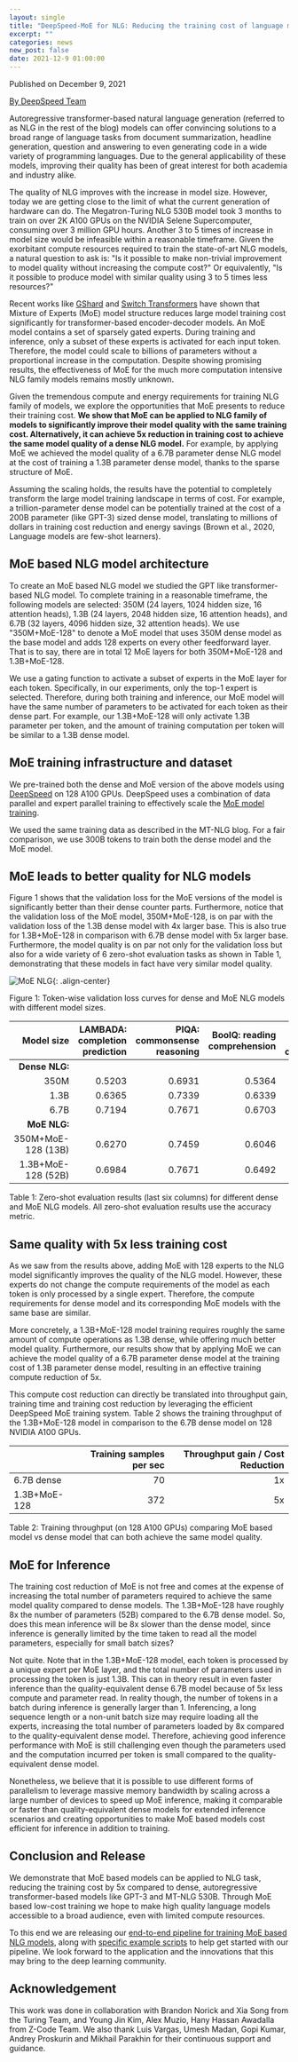 ```yaml
---
layout: single
title: "DeepSpeed-MoE for NLG: Reducing the training cost of language models by 5 times"
excerpt: ""
categories: news
new_post: false
date: 2021-12-9 01:00:00
---
```


Published on December 9, 2021

[By DeepSpeed Team](https://www.microsoft.com/en-us/research/project/deepspeed/people/)

Autoregressive transformer-based natural language generation (referred to as
NLG in the rest of the blog) models can offer convincing solutions to a broad
range of language tasks from document summarization, headline generation,
question and answering to even generating code in a wide variety of programming
languages. Due to the general applicability of these models, improving their
quality has been of great interest for both academia and industry alike.

The quality of NLG improves with the increase in model size. However, today we
are getting close to the limit of what the current generation of hardware can
do. The Megatron-Turing NLG 530B model took 3 months to train on over 2K A100
GPUs on the NVIDIA Selene Supercomputer, consuming over 3 million GPU hours.
Another 3 to 5 times of increase in model size would be infeasible within a
reasonable timeframe.  Given the exorbitant compute resources required to train
the state-of-art NLG models, a natural question to ask is: "Is it possible to
make non-trivial improvement to model quality without increasing the compute
cost?"  Or equivalently, "Is it possible to produce model with similar quality
using 3 to 5 times less resources?"

Recent works like [GShard](https://arxiv.org/abs/2006.16668) and [Switch
Transformers](https://arxiv.org/abs/2101.03961) have shown that Mixture of
Experts (MoE) model structure reduces large model training cost significantly
for transformer-based encoder-decoder models. An MoE model contains a set of
sparsely gated experts. During training and inference, only a subset of these
experts is activated for each input token. Therefore, the model could scale to
billions of parameters without a proportional increase in the computation.
Despite showing promising results, the effectiveness of MoE for the much more
computation intensive NLG family models remains mostly unknown.

Given the tremendous compute and energy requirements for training NLG family of
models, we explore the opportunities that MoE presents to reduce their training
cost. **We show that MoE can be applied to NLG family of models to significantly
improve their model quality with the same training cost. Alternatively, it can
achieve 5x reduction in training cost to achieve the same model quality of a
dense NLG model.** For example, by applying MoE we achieved the model quality of
a 6.7B parameter dense NLG model at the cost of training a 1.3B parameter dense
model, thanks to the sparse structure of MoE.

Assuming the scaling holds, the results have the potential to completely
transform the large model training landscape in terms of cost. For example, a
trillion-parameter dense model can be potentially trained at the cost of a 200B
parameter (like GPT-3) sized dense model, translating to millions of dollars in
training cost reduction and energy savings (Brown et al., 2020, Language models
are few-shot learners).

## MoE based NLG model architecture

To create an MoE based NLG model we studied the GPT like transformer-based NLG
model. To complete training in a reasonable timeframe, the following models are
selected: 350M (24 layers, 1024 hidden size, 16 attention heads), 1.3B (24
layers, 2048 hidden size, 16 attention heads), and 6.7B (32 layers, 4096 hidden
size, 32 attention heads). We use "350M+MoE-128" to denote a MoE model
that uses 350M dense model as the base model and adds 128 experts on every
other feedforward layer.  That is to say, there are in total 12 MoE layers for
both 350M+MoE-128 and 1.3B+MoE-128. 

We use a gating function to activate a subset of experts in the MoE layer for
each token. Specifically, in our experiments, only the top-1 expert is
selected. Therefore, during both training and inference, our MoE model will
have the same number of parameters to be activated for each token as their
dense part. For example, our 1.3B+MoE-128 will only activate 1.3B parameter per
token, and the amount of training computation per token will be similar to a
1.3B dense model.

## MoE training infrastructure and dataset

We pre-trained both the dense and MoE version of the above models using
[DeepSpeed](http://deepspeed.ai) on 128 A100 GPUs. DeepSpeed uses a
combination of data parallel and expert parallel training to effectively scale
the [MoE model training](https://www.microsoft.com/en-us/research/blog/deepspeed-powers-8x-larger-moe-model-training-with-high-performance/).

We used the same training data as described in the MT-NLG blog. For a fair
comparison, we use 300B tokens to train both the dense model and the MoE model.

## MoE leads to better quality for NLG models 

Figure 1 shows that the validation loss for the MoE versions of the model is
significantly better than their dense counter parts. Furthermore, notice that
the validation loss of the MoE model, 350M+MoE-128, is on par with the
validation loss of the 1.3B dense model with 4x larger base.  This is also true
for 1.3B+MoE-128 in comparison with 6.7B dense model with 5x larger base.
Furthermore, the model quality is on par not only for the validation loss but
also for a wide variety of 6 zero-shot evaluation tasks as shown in Table 1,
demonstrating that these models in fact have very similar model quality.

![MoE NLG](/assets/images/moe-nlg.png){: .align-center}

Figure 1: Token-wise validation loss curves for dense and MoE NLG models with different model sizes.

Model size | LAMBADA: completion prediction | PIQA: commonsense reasoning | BoolQ: reading comprehension | RACE-h: reading comprehension | TriviaQA: question answering | WebQs: question answering
---: | ---: | ---: | ---: | ---: | ---: | ---:
| **Dense NLG:** | | | | | | |
| 350M | 0.5203 | 0.6931 | 0.5364 | 0.3177 | 0.0321 | 0.0157 |
| 1.3B | 0.6365 | 0.7339 | 0.6339 | 0.3560 | 0.1005 | 0.0325 |
| 6.7B | 0.7194 | 0.7671 | 0.6703 | 0.3742 | 0.2347 | 0.0512 |
| **MoE NLG:** | | | | | | |
| 350M+MoE-128 (13B) | 0.6270 | 0.7459 | 0.6046 | 0.3560 | 0.1658 | 0.0517 |
| 1.3B+MoE-128 (52B) | 0.6984 | 0.7671 | 0.6492 | 0.3809 | 0.3129 | 0.0719 |

Table 1: Zero-shot evaluation results (last six columns) for different dense and MoE NLG models. All zero-shot evaluation results use the accuracy metric.

## Same quality with 5x less training cost

As we saw from the results above, adding MoE with 128 experts to the NLG model
significantly improves the quality of the NLG model. However, these experts do
not change the compute requirements of the model as each token is only
processed by a single expert. Therefore, the compute requirements for dense
model and its corresponding MoE models with the same base are similar. 

More concretely, a 1.3B+MoE-128  model training requires roughly the same
amount of compute operations as 1.3B dense, while offering much better model
quality. Furthermore, our results show that by applying MoE we can achieve the
model quality of a 6.7B parameter dense model at the training cost of 1.3B
parameter dense model, resulting in an effective training compute reduction of
5x. 

This compute cost reduction can directly be translated into throughput gain,
training time and training cost reduction by leveraging the efficient DeepSpeed
MoE training system. Table 2 shows the training throughput of the 1.3B+MoE-128
model in comparison to the 6.7B dense model on 128 NVIDIA A100 GPUs.

| | Training samples per sec | Throughput gain / Cost Reduction
| --- | ---: | ---:
| 6.7B dense | 70 | 1x
| 1.3B+MoE-128 | 372 | 5x

Table 2: Training throughput (on 128 A100 GPUs) comparing MoE based model vs dense model that can both achieve the same model quality.

## MoE for Inference

The training cost reduction of MoE is not free and comes at the expense of
increasing the total number of parameters required to achieve the same model
quality compared to dense models. The 1.3B+MoE-128 have roughly 8x the number
of parameters (52B) compared to the 6.7B  dense model. So, does this mean
inference will be 8x slower than the dense model, since inference is generally
limited by the time taken to read all the model parameters, especially for
small batch sizes?

Not quite. Note that in the 1.3B+MoE-128 model, each token is processed by a
unique expert per MoE layer, and the total number of parameters used in
processing the token is just 1.3B. This can in theory  result in even faster
inference than the quality-equivalent dense 6.7B model because of 5x less
compute and parameter read. In reality though, the number of tokens in a batch
during inference is generally larger than 1. Inferencing, a long sequence
length or a non-unit batch size may require loading all the experts, increasing
the total number of parameters loaded by 8x compared to the quality-equivalent
dense model. Therefore, achieving good inference performance with MoE is still
challenging even though the parameters used and the computation incurred per
token is small compared to the quality-equivalent dense model. 

Nonetheless, we believe that it is possible to use different forms of
parallelism to leverage massive memory bandwidth by scaling across a large
number of devices to speed up MoE inference, making it comparable or faster
than quality-equivalent dense models for extended inference scenarios and
creating opportunities to make MoE based models cost efficient for inference in
addition to training. 

## Conclusion and Release

We demonstrate that MoE based models can be applied to NLG task, reducing the
training cost by 5x compared to dense, autoregressive transformer-based models
like GPT-3 and MT-NLG 530B. Through MoE based low-cost training we hope to make
high quality language models accessible to a broad audience, even with limited
compute resources. 

To this end we are releasing our [end-to-end pipeline for training MoE based
NLG models](https://github.com/microsoft/Megatron-DeepSpeed/tree/moe-training),
along with [specific example
scripts](https://github.com/microsoft/Megatron-DeepSpeed/tree/moe-training/examples/MoE)
to help get started with our pipeline.  We look forward to the application and
the innovations that this may bring to the deep learning community.  

## Acknowledgement

This work was done in collaboration with Brandon Norick and Xia Song from the
Turing Team, and Young Jin Kim, Alex Muzio, Hany Hassan Awadalla from Z-Code
Team. We also thank Luis Vargas, Umesh Madan, Gopi Kumar, Andrey Proskurin and
Mikhail Parakhin for their continuous support and guidance.
